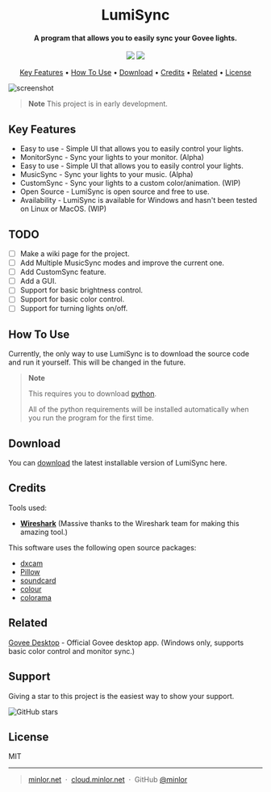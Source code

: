 
<h1 align="center">
  <br>
  LumiSync
  <br>
</h1>

<h4 align="center">A program that allows you to easily sync your Govee lights.</h4>
<p align="center">
    <a href="https://github.com/Minlor/LumiSync/stargazers"><img src="https://img.shields.io/github/stars/Minlor/LumiSync.svg?style=social&label=Star"></a>
    <a href="https://github.com/Minlor/LumiSync/watchers"><img src="https://img.shields.io/github/watchers/Minlor/LumiSync.svg?style=social&label=Watch"></a>
</p>

<p align="center">
  <a href="#key-features">Key Features</a> •
  <a href="#how-to-use">How To Use</a> •
  <a href="#download">Download</a> •
  <a href="#credits">Credits</a> •
  <a href="#related">Related</a> •
  <a href="#license">License</a>
</p>

![screenshot](https://cloud.minlor.net/raw/Minlor/py_FNHoNbJ5c6.png)
> **Note**
> This project is in early development.

## Key Features

* Easy to use - Simple UI that allows you to easily control your lights.
* MonitorSync - Sync your lights to your monitor. (Alpha)
* Easy to use - Simple UI that allows you to easily control your lights.
* MusicSync - Sync your lights to your music. (Alpha)
* CustomSync - Sync your lights to a custom color/animation. (WIP)
* Open Source - LumiSync is open source and free to use.
* Availability - LumiSync is available for Windows and hasn't been tested on Linux or MacOS. (WIP)

## TODO

* [ ] Make a wiki page for the project.
* [ ] Add Multiple MusicSync modes and improve the current one.
* [ ] Add CustomSync feature.
* [ ] Add a GUI.
* [ ] Support for basic brightness control.
* [ ] Support for basic color control.
* [ ] Support for turning lights on/off.

## How To Use

Currently, the only way to use LumiSync is to download the source code and run it yourself. This will be changed in the future.


> **Note**
> 
> This requires you to download [python](https://www.python.org/downloads/).
> 
> All of the python requirements will be installed automatically when you run the program for the first time.

## Download

You can [download](https://codeload.github.com/Minlor/LumiSync/zip/refs/heads/main) the latest installable version of LumiSync here.

## Credits

Tools used:
- [**Wireshark**](https://wireshark.org/) (Massive thanks to the Wireshark team for making this amazing tool.)

This software uses the following open source packages:

- [dxcam](https://github.com/ra1nty/DXcam)
- [Pillow](https://github.com/python-pillow/Pillow)
- [soundcard](https://github.com/bastibe/SoundCard)
- [colour](https://github.com/colour-science/colour)
- [colorama](https://github.com/tartley/colorama)

## Related

[Govee Desktop](https://www.govee.com/download/desktop) - Official Govee desktop app. (Windows only, supports basic color control and monitor sync.)

## Support

<p>Giving a star to this project is the easiest way to show your support.</p>

![GitHub stars](https://img.shields.io/github/stars/Minlor/LumiSync.svg?style=social&label=Star)

## License

MIT

---

> [minlor.net](https://minlor.net) &nbsp;&middot;&nbsp;
> [cloud.minlor.net](https://cloud.minlor.net) &nbsp;&middot;&nbsp;
> GitHub [@minlor](https://github.com/minlor)


